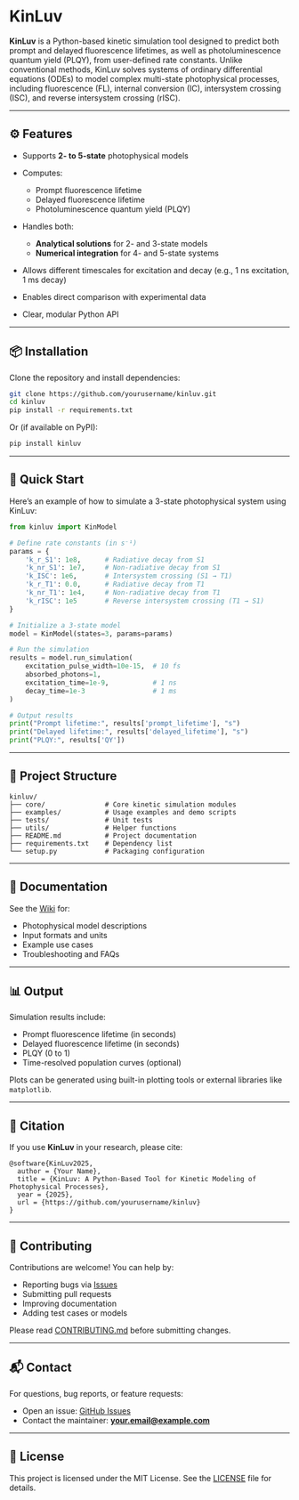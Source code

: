 # KinLuv

**KinLuv** is a Python-based kinetic simulation tool designed to predict both prompt and delayed fluorescence lifetimes, as well as photoluminescence quantum yield (PLQY), from user-defined rate constants. Unlike conventional methods, KinLuv solves systems of ordinary differential equations (ODEs) to model complex multi-state photophysical processes, including fluorescence (FL), internal conversion (IC), intersystem crossing (ISC), and reverse intersystem crossing (rISC).

---

## ⚙️ Features

* Supports **2- to 5-state** photophysical models
* Computes:

  * Prompt fluorescence lifetime
  * Delayed fluorescence lifetime
  * Photoluminescence quantum yield (PLQY)
* Handles both:

  * **Analytical solutions** for 2- and 3-state models
  * **Numerical integration** for 4- and 5-state systems
* Allows different timescales for excitation and decay (e.g., 1 ns excitation, 1 ms decay)
* Enables direct comparison with experimental data
* Clear, modular Python API

---

## 📦 Installation

Clone the repository and install dependencies:

```bash
git clone https://github.com/yourusername/kinluv.git
cd kinluv
pip install -r requirements.txt
```

Or (if available on PyPI):

```bash
pip install kinluv
```

---

## 🚀 Quick Start

Here’s an example of how to simulate a 3-state photophysical system using KinLuv:

```python
from kinluv import KinModel

# Define rate constants (in s⁻¹)
params = {
    'k_r_S1': 1e8,      # Radiative decay from S1
    'k_nr_S1': 1e7,     # Non-radiative decay from S1
    'k_ISC': 1e6,       # Intersystem crossing (S1 → T1)
    'k_r_T1': 0.0,      # Radiative decay from T1
    'k_nr_T1': 1e4,     # Non-radiative decay from T1
    'k_rISC': 1e5       # Reverse intersystem crossing (T1 → S1)
}

# Initialize a 3-state model
model = KinModel(states=3, params=params)

# Run the simulation
results = model.run_simulation(
    excitation_pulse_width=10e-15,  # 10 fs
    absorbed_photons=1,
    excitation_time=1e-9,           # 1 ns
    decay_time=1e-3                 # 1 ms
)

# Output results
print("Prompt lifetime:", results['prompt_lifetime'], "s")
print("Delayed lifetime:", results['delayed_lifetime'], "s")
print("PLQY:", results['QY'])
```

---

## 📁 Project Structure

```
kinluv/
├── core/               # Core kinetic simulation modules
├── examples/           # Usage examples and demo scripts
├── tests/              # Unit tests
├── utils/              # Helper functions
├── README.md           # Project documentation
├── requirements.txt    # Dependency list
└── setup.py            # Packaging configuration
```

---

## 📖 Documentation

See the [Wiki](https://github.com/yourusername/kinluv/wiki) for:

* Photophysical model descriptions
* Input formats and units
* Example use cases
* Troubleshooting and FAQs

---

## 📊 Output

Simulation results include:

* Prompt fluorescence lifetime (in seconds)
* Delayed fluorescence lifetime (in seconds)
* PLQY (0 to 1)
* Time-resolved population curves (optional)

Plots can be generated using built-in plotting tools or external libraries like `matplotlib`.

---

## 📝 Citation

If you use **KinLuv** in your research, please cite:

```
@software{KinLuv2025,
  author = {Your Name},
  title = {KinLuv: A Python-Based Tool for Kinetic Modeling of Photophysical Processes},
  year = {2025},
  url = {https://github.com/yourusername/kinluv}
}
```

---

## 🤝 Contributing

Contributions are welcome! You can help by:

* Reporting bugs via [Issues](https://github.com/yourusername/kinluv/issues)
* Submitting pull requests
* Improving documentation
* Adding test cases or models

Please read [CONTRIBUTING.md](./CONTRIBUTING.md) before submitting changes.

---

## 📬 Contact

For questions, bug reports, or feature requests:

* Open an issue: [GitHub Issues](https://github.com/yourusername/kinluv/issues)
* Contact the maintainer: **[your.email@example.com](mailto:your.email@example.com)**

---

## 📄 License

This project is licensed under the MIT License. See the [LICENSE](./LICENSE) file for details.
